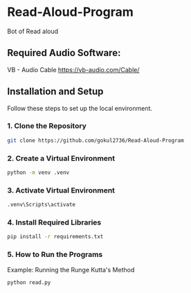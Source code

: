 # Read-Aloud-Program
Bot of Read aloud

## Required Audio Software:
VB - Audio Cable
https://vb-audio.com/Cable/

## Installation and Setup

Follow these steps to set up the local environment.

### 1. Clone the Repository
```bash
git clone https://github.com/gokul2736/Read-Aloud-Program
```

### 2. Create a Virtual Environment
```bash
python -m venv .venv
```

### 3. Activate Virtual Environment
```bash
.venv\Scripts\activate
```

### 4. Install Required Libraries
```bash
pip install -r requirements.txt
```

### 5. How to Run the Programs
Example: Running the Runge Kutta's Method
```bash
python read.py
```
